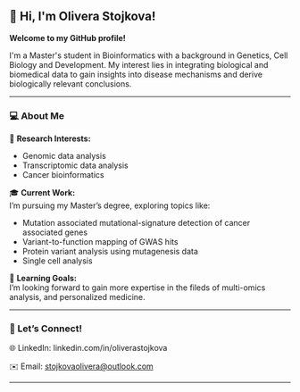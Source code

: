 <!---
OliveraStojkova/OliveraStojkova is a ✨ special ✨ repository because its `README.md` (this file) appears on your GitHub profile.
You can click the Preview link to take a look at your changes.
--->
## 👋 Hi, I'm Olivera Stojkova!

**Welcome to my GitHub profile!**  

I'm a Master's student in Bioinformatics with a background in Genetics, Cell Biology and Development. My interest lies in integrating biological and biomedical data to gain insights into disease mechanisms and derive biologically relevant conclusions.

---

### 💻 About Me

🔬 **Research Interests:**  
- Genomic data analysis
- Transcriptomic data analysis 
- Cancer bioinformatics  

🎓 **Current Work:**  
 I’m pursuing my Master’s degree, exploring topics like:
 - Mutation associated mutational-signature detection of cancer associated genes
 - Variant-to-function mapping of GWAS hits
 - Protein variant analysis using mutagenesis data
 - Single cell analysis 

🌱 **Learning Goals:**  
I’m looking forward to gain more expertise in the fileds of multi-omics analysis, and personalized medicine.

---

### 🤝 Let’s Connect!

🌐 LinkedIn: linkedin.com/in/oliverastojkova 

✉️ Email: stojkovaolivera@outlook.com  

---
